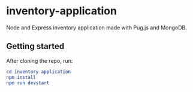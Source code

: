# inventory-application
Node and Express inventory application made with Pug.js and MongoDB.

## Getting started
After cloning the repo, run:
```elm
cd inventory-application
npm install
npm run devstart
```
